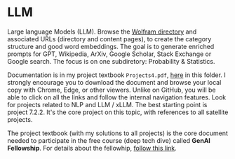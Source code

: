 # LLM
Large language Models (LLM). Browse the <a href="https://mathworld.wolfram.com/">Wolfram directory</a> and associated URLs (directory and content pages), to create the category structure and good word embeddings. The goal is to generate enriched prompts for GPT, Wikipedia, ArXiv, Google Scholar, Stack Exchange or Google search. The focus is on one subdiretory: Probability & Statistics. 
<p>
Documentation is in my project textbook <code>Projects4.pdf</code>, <a href="https://github.com/VincentGranville/Large-Language-Models/blob/main/Projects4.pdf">here</a> in this folder. I strongly encourage you to download the document and browse your local copy with Chrome, Edge, or other viewers. Unlike on GitHub, you will be able to click on all the links and follow the internal navigation features. Look for projects related to NLP and LLM / xLLM. The best starting point is project 7.2.2. It's the core project on this topic, with references to all satellite projects.  
</p>
The project textbook (with my solutions to all projects) is the core document needed to participate in the free course (deep tech dive) called <b>GenAI Fellowship</b>. For details about the fellowhip, <a href="https://mltblog.com/48GebAG">follow this link</a>.
